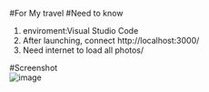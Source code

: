#For My travel
#Need to know
  1. enviroment:Visual Studio Code
  2. After launching, connect http://localhost:3000/
  3. Need internet to load all photos/
  
#Screenshot  
    ![image](https://github.com/gogogohuang/Code_20000/blob/master/example/Code%20154%2020000.png)

